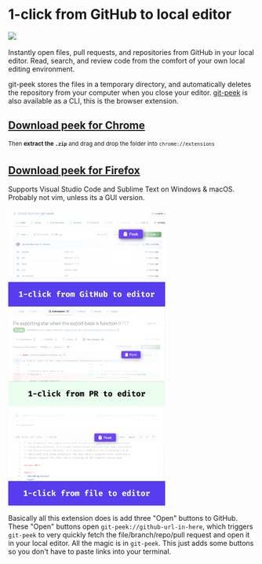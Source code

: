 # 1-click from GitHub to local editor

<a target="_blank" href="https://github.com/Jarred-Sumner/1-click-from-github-to-editor/blob/main/big-webp.webp?raw=true"><img src="./big-webp.webp" height=200 /></a>

Instantly open files, pull requests, and repositories from GitHub in your local editor. Read, search, and review code from the comfort of your own local editing environment.

git-peek stores the files in a temporary directory, and automatically deletes the repository from your computer when you close your editor. [git-peek](https://github.com/Jarred-Sumner/git-peek) is also available as a CLI, this is the browser extension.

## [Download peek for Chrome](https://github.com/Jarred-Sumner/peek/releases/download/0.0.2/chrome.zip)

<sup>Then **extract the `.zip`** and drag and drop the folder into `chrome://extensions`</sup>

## [Download peek for Firefox](https://addons.mozilla.org/en-US/firefox/addon/git-peek-for-github/)

Supports Visual Studio Code and Sublime Text on Windows & macOS. Probably not vim, unless its a GUI version.

<a href="https://github.com/Jarred-Sumner/1-click-from-github-to-editor/blob/main/screenshot-1.png?raw=true"><img src="./screenshot-1.png" height=200 /></a>
<a href="https://github.com/Jarred-Sumner/1-click-from-github-to-editor/blob/main/screenshot-2.png?raw=true"><img src="./screenshot-2.png" height=200 /></a>
<a href="https://github.com/Jarred-Sumner/1-click-from-github-to-editor/blob/main/screenshot-3.png?raw=true"><img src="./screenshot-3.png" height=200 /></a>

Basically all this extension does is add three "Open" buttons to GitHub. These "Open" buttons open `git-peek://github-url-in-here`, which triggers `git-peek` to very quickly fetch the file/branch/repo/pull request and open it in your local editor. All the magic is in `git-peek`. This just adds some buttons so you don't have to paste links into your terminal.
